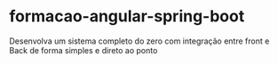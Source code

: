 # formacao-angular-spring-boot
 Desenvolva um sistema completo do zero com integração entre front e Back de forma simples e direto ao ponto
